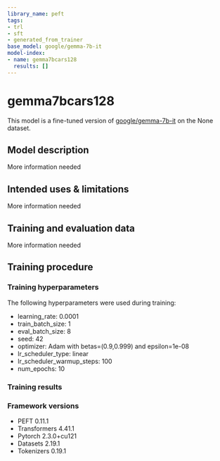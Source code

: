 ```yaml
---
library_name: peft
tags:
- trl
- sft
- generated_from_trainer
base_model: google/gemma-7b-it
model-index:
- name: gemma7bcars128
  results: []
---
```


<!-- This model card has been generated automatically according to the information the Trainer had access to. You
should probably proofread and complete it, then remove this comment. -->

# gemma7bcars128

This model is a fine-tuned version of [google/gemma-7b-it](https://huggingface.co/google/gemma-7b-it) on the None dataset.

## Model description

More information needed

## Intended uses & limitations

More information needed

## Training and evaluation data

More information needed

## Training procedure

### Training hyperparameters

The following hyperparameters were used during training:
- learning_rate: 0.0001
- train_batch_size: 1
- eval_batch_size: 8
- seed: 42
- optimizer: Adam with betas=(0.9,0.999) and epsilon=1e-08
- lr_scheduler_type: linear
- lr_scheduler_warmup_steps: 100
- num_epochs: 10

### Training results



### Framework versions

- PEFT 0.11.1
- Transformers 4.41.1
- Pytorch 2.3.0+cu121
- Datasets 2.19.1
- Tokenizers 0.19.1
